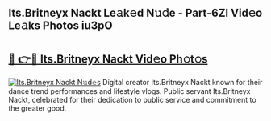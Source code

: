 ## Its.Britneyx Nackt Le𝚊k𝚎d N𝚞𝚍e - Part-6Zl Vid𝚎o Le𝚊ks Photos iu3pO

# <h2><a href="http://fb4ym0e.evod.top/?m=Its.Britneyx+Nackt">🔗 👉🔴 Its.Britneyx Nackt Vid𝚎o Ph𝚘t𝚘s</a></h2>

[![Its.Britneyx Nackt N𝚞d𝚎s](https://i.imgur.com/8V9OHl7.gif)](http://fb4ym0e.evod.top/?m=Its.Britneyx+Nackt)
Digital creator Its.Britneyx Nackt known for their dance trend performances and lifestyle vlogs. Public servant Its.Britneyx Nackt, celebrated for their dedication to public service and commitment to the greater good. 
